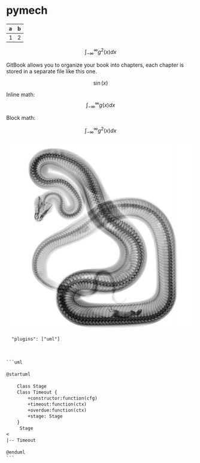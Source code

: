 # pymech

| a | b |
| :--- | :--- |
| 1 | 2 |

$$\int_{-\infty}^\infty g^2(x) dx$$

GitBook allows you to organize your book into chapters, each chapter is stored in a separate file like this one.

$$\sin(x)$$

Inline math: $$\int_{-\infty}^\infty g(x) dx$$

Block math:


$$
\int_{-\infty}^\infty g^2(x) dx
$$


![](/assets/CF2PK4hWMAE4Jsv.png)

```
  "plugins": ["uml"]
  
  
```

    ```uml

    @startuml

        Class Stage
        Class Timeout {
            +constructor:function(cfg)
            +timeout:function(ctx)
            +overdue:function(ctx)
            +stage: Stage
        }
         Stage 
    <
    |-- Timeout

    @enduml
    ```











